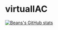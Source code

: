 # virtualIAC

[![Beans's GitHub stats](https://github-readme-stats.vercel.app/api?username=mrbreenhd)](https://github.com/anuraghazra/github-readme-stats)
